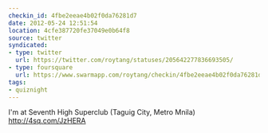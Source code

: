 ```yaml
---
checkin_id: 4fbe2eeae4b02f0da76281d7
date: 2012-05-24 12:51:54
location: 4cfe387720fe37049e0b64f8
source: twitter
syndicated:
- type: twitter
  url: https://twitter.com/roytang/statuses/205642277836693505/
- type: foursquare
  url: https://www.swarmapp.com/roytang/checkin/4fbe2eeae4b02f0da76281d7
tags:
- quiznight
---
```


I'm at Seventh High Superclub (Taguig City, Metro Mnila) http://4sq.com/JzHERA